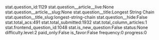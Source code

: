stat.question_id:1129
stat.question__article__live:None
stat.question__article__slug:None
stat.question__title:Longest String Chain
stat.question__title_slug:longest-string-chain
stat.question__hide:False
stat.total_acs:491
stat.total_submitted:1932
stat.total_column_articles:1
stat.frontend_question_id:1048
stat.is_new_question:False
status:None
difficulty.level:2
paid_only:False
is_favor:False
frequency:0
progress:0
